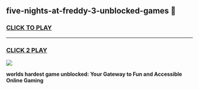 
## five-nights-at-freddy-3-unblocked-games 👋
<h3>
<a href="https://premium.freeplayer.one?title=five-nights-at-freddy-3-unblocked-games&ref=14F">CLICK TO PLAY</a></h3>
<hr>

<h3>
<a href="https://premium.freeplayer.one?title=five-nights-at-freddy-3-unblocked-games&ref=14F">CLICK 2 PLAY</a>
  
</h3>

<a href="https://premium.freeplayer.one?title=five-nights-at-freddy-3-unblocked-games&ref=12F/"><img src="https://clearcache.store/games.png"></a>


**worlds hardest game unblocked: Your Gateway to Fun and Accessible Online Gaming**
